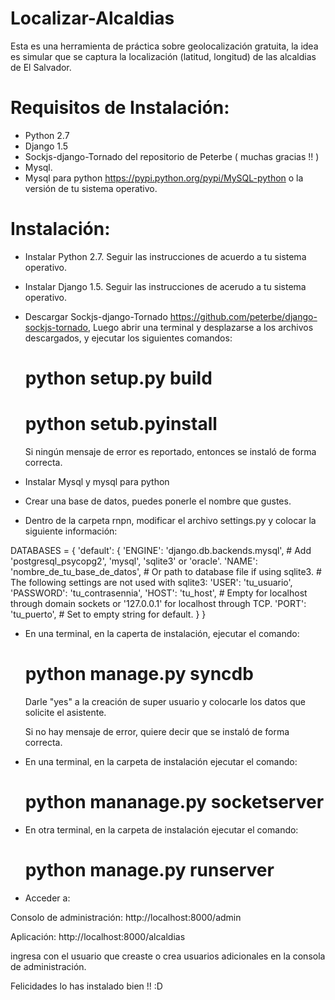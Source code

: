 Localizar-Alcaldias
===================

Esta es una herramienta de práctica sobre geolocalización gratuita, la idea es simular que se captura la localización (latitud, longitud) de las alcaldias de El Salvador.

Requisitos de Instalación:
===========================
* Python 2.7
* Django 1.5
* Sockjs-django-Tornado del repositorio de Peterbe ( muchas gracias !! )
* Mysql.
* Mysql para python https://pypi.python.org/pypi/MySQL-python o la versión de tu sistema operativo.

Instalación:
==========================
* Instalar Python 2.7. Seguir las instrucciones de acuerdo a tu sistema operativo.
* Instalar Django 1.5. Seguir las instrucciones de acerudo a tu sistema operativo.
* Descargar Sockjs-django-Tornado https://github.com/peterbe/django-sockjs-tornado,
   Luego abrir una terminal y desplazarse a los archivos descargados, y ejecutar los siguientes comandos:
   # python setup.py build
   # python setub.pyinstall
   
   Si ningún mensaje de error es reportado, entonces se instaló de forma correcta.

* Instalar Mysql y mysql para python
* Crear una base de datos, puedes ponerle el nombre que gustes.
* Dentro de la carpeta rnpn, modificar el archivo settings.py y colocar la siguiente información:

DATABASES = {
    'default': {
        'ENGINE': 'django.db.backends.mysql', # Add 'postgresql_psycopg2', 'mysql', 'sqlite3' or 'oracle'.
        'NAME': 'nombre_de_tu_base_de_datos',                      # Or path to database file if using sqlite3.
        # The following settings are not used with sqlite3:
        'USER': 'tu_usuario',
        'PASSWORD': 'tu_contrasennia',
        'HOST': 'tu_host',                      # Empty for localhost through domain sockets or '127.0.0.1' for localhost through TCP.
        'PORT': 'tu_puerto',                      # Set to empty string for default.
    }
}

* En una terminal, en la caperta de instalación, ejecutar el comando:
  # python manage.py syncdb
  
  Darle "yes" a la creación de super usuario y colocarle los datos que solicite el asistente.
  
  Si no hay mensaje de error, quiere decir que se instaló de forma correcta.
  
* En una terminal, en la carpeta de instalación ejecutar el comando:

  # python mananage.py socketserver
  
* En otra terminal, en la carpeta de instalación ejecutar el comando:
  # python manage.py runserver
  
* Acceder a: 

Consolo de administración:
http://localhost:8000/admin

Aplicación:
http://localhost:8000/alcaldias

ingresa con el usuario que creaste o crea usuarios adicionales en la consola de administración.

Felicidades lo has instalado bien !! :D

